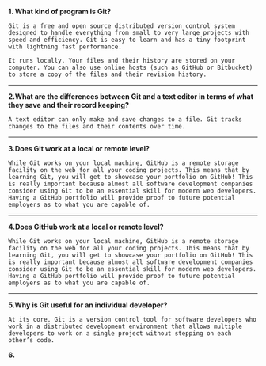 **1. What kind of program is Git?**
```
Git is a free and open source distributed version control system designed to handle everything from small to very large projects with speed and efficiency. Git is easy to learn and has a tiny footprint with lightning fast performance.

It runs locally. Your files and their history are stored on your computer. You can also use online hosts (such as GitHub or Bitbucket) to store a copy of the files and their revision history.
```
<hr>

**2.What are the differences between Git and a text editor in terms of what they save and their record keeping?**
```
A text editor can only make and save changes to a file. Git tracks changes to the files and their contents over time.
```

<hr>

**3.Does Git work at a local or remote level?**
```
While Git works on your local machine, GitHub is a remote storage facility on the web for all your coding projects. This means that by learning Git, you will get to showcase your portfolio on GitHub! This is really important because almost all software development companies consider using Git to be an essential skill for modern web developers. Having a GitHub portfolio will provide proof to future potential employers as to what you are capable of.
```

<hr>


**4.Does GitHub work at a local or remote level?**

```
While Git works on your local machine, GitHub is a remote storage facility on the web for all your coding projects. This means that by learning Git, you will get to showcase your portfolio on GitHub! This is really important because almost all software development companies consider using Git to be an essential skill for modern web developers. Having a GitHub portfolio will provide proof to future potential employers as to what you are capable of.
```

<hr>

**5.Why is Git useful for an individual developer?**
```
At its core, Git is a version control tool for software developers who work in a distributed development environment that allows multiple developers to work on a single project without stepping on each other’s code.
```

**6.**
